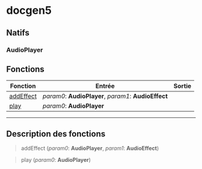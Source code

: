# docgen5

## Natifs
### AudioPlayer
## Fonctions
|Fonction|Entrée|Sortie|
|-|-|-|
|[addEffect](#func_0)|*param0*: **AudioPlayer**, *param1*: **AudioEffect**||
|[play](#func_1)|*param0*: **AudioPlayer**||


***
## Description des fonctions

<a id="func_0"></a>
> addEffect (*param0*: **AudioPlayer**, *param1*: **AudioEffect**)

<a id="func_1"></a>
> play (*param0*: **AudioPlayer**)

